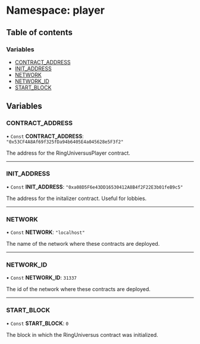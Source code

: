 # Namespace: player

## Table of contents

### Variables

- [CONTRACT_ADDRESS](player.md#contract_address)
- [INIT_ADDRESS](player.md#init_address)
- [NETWORK](player.md#network)
- [NETWORK_ID](player.md#network_id)
- [START_BLOCK](player.md#start_block)

## Variables

### CONTRACT_ADDRESS

• `Const` **CONTRACT_ADDRESS**: `"0x53CF4A8Af69f325fDa94b6405E4a045628e5F3f2"`

The address for the RingUniversusPlayer contract.

---

### INIT_ADDRESS

• `Const` **INIT_ADDRESS**: `"0xa08D5F6e43DD16530412A8B4f2F22E3b01feB9c5"`

The address for the initalizer contract. Useful for lobbies.

---

### NETWORK

• `Const` **NETWORK**: `"localhost"`

The name of the network where these contracts are deployed.

---

### NETWORK_ID

• `Const` **NETWORK_ID**: `31337`

The id of the network where these contracts are deployed.

---

### START_BLOCK

• `Const` **START_BLOCK**: `0`

The block in which the RingUniversus contract was initialized.
